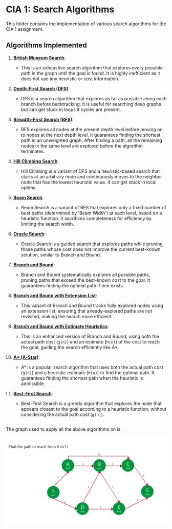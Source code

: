# CIA 1: Search Algorithms

This folder contains the implementation of various search algorithms for the CIA 1 assignment.

## Algorithms Implemented

1. **[British Museum Search](britishMuseumSearch.py)**:
   - This is an exhaustive search algorithm that explores every possible path in the graph until the goal is found. It is highly inefficient as it does not use any heuristic or cost information.
   
2. **[Depth-First Search (DFS)](depthFirstSearch.py)**:
   - DFS is a search algorithm that explores as far as possible along each branch before backtracking. It is useful for searching deep graphs but can get stuck in loops if cycles are present.

3. **[Breadth-First Search (BFS)](breadthFirstSearch.py)**:
   - BFS explores all nodes at the present depth level before moving on to nodes at the next depth level. It guarantees finding the shortest path in an unweighted graph. After finding a path, all the remaining nodes in the same level are explored before the algorithm terminates.

4. **[Hill Climbing Search](hillClimbing.py)**:
   - Hill Climbing is a variant of DFS and a heuristic-based search that starts at an arbitrary node and continuously moves to the neighbor node that has the lowest heuristic value. It can get stuck in local optima.

5. **[Beam Search](beamSearch.py)**:
   - Beam Search is a variant of BFS that explores only a fixed number of best paths (determined by 'Beam Width') at each level, based on a heuristic function. It sacrifices completeness for efficiency by limiting the search width.

6. **[Oracle Search](oracleSearch.py)**:
   - Oracle Search is a guided search that explores paths while pruning those paths whose cost does not improve the current best-known solution, similar to Branch and Bound.

7. **[Branch and Bound](branchAndBound.py)**:
   - Branch and Bound systematically explores all possible paths, pruning paths that exceed the best-known cost to the goal. It guarantees finding the optimal path if one exists.

8. **[Branch and Bound with Extension List](branchAndBoundWithExtensionList.py)**:
   - This variant of Branch and Bound tracks fully explored nodes using an extension list, ensuring that already-explored paths are not revisited, making the search more efficient.

9. **[Branch and Bound with Estimate Heuristics](branchAndBoundWithEstimateHeuristics.py)**:
   - This is an enhanced version of Branch and Bound, using both the actual path cost (`g(n)`) and an estimate (`h(n)`) of the cost to reach the goal, guiding the search efficiently like A\*.

10. **[A* (A-Star)](aStar.py)**:
    - A\* is a popular search algorithm that uses both the actual path cost (`g(n)`) and a heuristic estimate (`h(n)`) to find the optimal path. It guarantees finding the shortest path when the heuristic is admissible.

11. **[Best-First Search](bestFirstSearch.py)**:
    - Best-First Search is a greedy algorithm that explores the node that appears closest to the goal according to a heuristic function, without considering the actual path cost (`g(n)`).

##
The graph used to apply all the above algorithms on is 

![IMG NOT FOUND](GraphIMG.png)